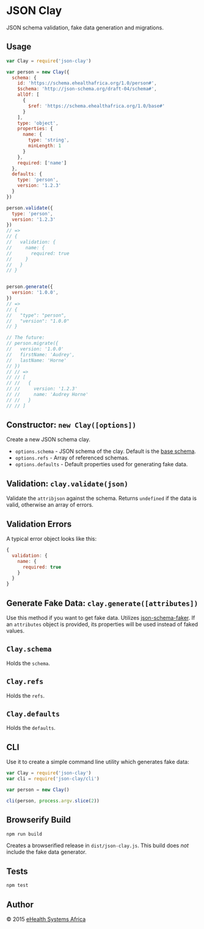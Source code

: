 # JSON Clay
JSON schema validation, fake data generation and migrations.


## Usage
```js
var Clay = require('json-clay')

var person = new Clay({
  schema: {
    id: 'https://schema.ehealthafrica.org/1.0/person#',
    $schema: 'http://json-schema.org/draft-04/schema#',
    allOf: [
      {
        $ref: 'https://schema.ehealthafrica.org/1.0/base#'
      }
    ],
    type: 'object',
    properties: {
      name: {
        type: 'string',
        minLength: 1
      }
    },
    required: ['name']
  },
  defaults: {
    type: 'person',
    version: '1.2.3'
  }
}) 

person.validate({
  type: 'person',
  version: '1.2.3'
})
// =>
// {
//   validation: {
//     name: {
//       required: true
//     }
//   }
// }


person.generate({
  version: '1.0.0',
})
// =>
// {
//   "type": "person",
//   "version": "1.0.0"
// }

// The future:
// person.migrate({
//   version: '1.0.0'
//   firstName: 'Audrey',
//   lastName: 'Horne'
// })
// // =>
// // [
// //   {
// //     version: '1.2.3'
// //     name: 'Audrey Horne'
// //   }
// // ]
```


## Constructor: `new Clay([options])`
Create a new JSON schema clay.

* `options.schema` - JSON schema of the clay. Default is the [base schema](schema.json).
* `options.refs` - Array of referenced schemas.
* `options.defaults` - Default properties used for generating fake data.


## Validation: `clay.validate(json)`
Validate the `attribjson` against the schema.
Returns `undefined` if the data is valid, otherwise an array of errors.


## Validation Errors
A typical error object looks like this:

```js
{
  validation: {
    name: {
      required: true
    }
  }
}
```


## Generate Fake Data: `clay.generate([attributes])`
Use this method if you want to get fake data. Utilizes
[json-schema-faker](https://github.com/pateketrueke/json-schema-faker).
If an `attributes` object is provided, its properties will be used instead of
faked values.


## `Clay.schema`
Holds the `schema`.


## `Clay.refs`
Holds the `refs`.


## `Clay.defaults`
Holds the `defaults`.


## CLI
Use it to create a simple command line utility which generates fake data:

```js
var Clay = require('json-clay')
var cli = require('json-clay/cli')

var person = new Clay()

cli(person, process.argv.slice(2))
```


## Browserify Build
```sh
npm run build
```

Creates a browserified release in `dist/json-clay.js`.
This build does *not* include the fake data generator.


## Tests
```sh
npm test
```


## Author
© 2015 [eHealth Systems Africa](http://ehealthafrica.org)
